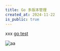 ```yaml
---
title: Go 多版本管理
created_at: 2024-11-22
is_public: true
---
```


xxx [go test](go%20test.md)

![aa](aaa)
